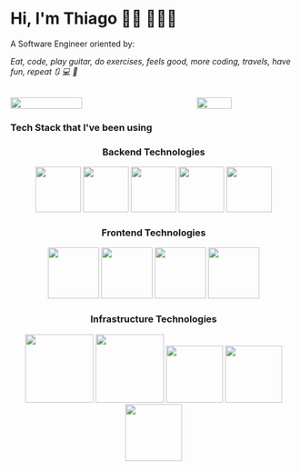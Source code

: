 # Hi, I'm Thiago 👋🏼 🧑🏽‍💻

A Software Engineer oriented by:
<p><cite>Eat, code, play guitar, do exercises, feels good, more coding, travels, have fun, repeat 🔃 💻 🎸</cite></p>

</br>

<div style="display: flex; justify-content: space-between; align-items: center;">
  <img align="center"
       src="https://github-readme-stats.vercel.app/api?username=tomrlh&hide=stars,issues&count_private=true&theme=aura_dark&show_icons=true" 
       width="50%"
  />

  <img align="center" src="https://github-readme-stats.vercel.app/api/top-langs/?username=tomrlh&layout=compact&theme=aura_dark&show_icons=true" width="35%" />
</div>

<h3>Tech Stack that I've been using</h3>

<div align="center">
  <h3>Backend Technologies</h3>
</div>
<div align="center">
  <img src="https://cdn.jsdelivr.net/gh/devicons/devicon/icons/java/java-original-wordmark.svg" width="80px" />
  <img src="https://cdn.jsdelivr.net/gh/devicons/devicon/icons/javascript/javascript-original.svg" width="80px" />
  <img src="https://cdn.jsdelivr.net/gh/devicons/devicon/icons/spring/spring-original-wordmark.svg" width="80px" />
  <img src="https://cdn.jsdelivr.net/gh/devicons/devicon/icons/adonisjs/adonisjs-original-wordmark.svg" width="80px" />
  <img src="https://cdn.jsdelivr.net/gh/devicons/devicon/icons/laravel/laravel-plain.svg" width="80px" />
</div>

<div align="center">
  <h3>Frontend Technologies</h3>
</div>
<div align="center">
  <img src="https://cdn.jsdelivr.net/gh/devicons/devicon/icons/react/react-original-wordmark.svg" width="90px" />
  <img src="https://cdn.jsdelivr.net/gh/devicons/devicon/icons/vuejs/vuejs-original.svg" width="90px" />
  <img src="https://cdn.jsdelivr.net/gh/devicons/devicon/icons/html5/html5-original.svg" width="90px" />
  <img src="https://cdn.jsdelivr.net/gh/devicons/devicon/icons/css3/css3-original.svg" width="90px" />
</div>

<div align="center">
  <h3>Infrastructure Technologies</h3>
</div>
<div align="center">
  <img src="https://cdn.jsdelivr.net/gh/devicons/devicon/icons/amazonwebservices/amazonwebservices-original-wordmark.svg" width="120px" />
  <img src="https://cdn.jsdelivr.net/gh/devicons/devicon/icons/googlecloud/googlecloud-original-wordmark.svg" width="120px" />
  <img src="https://cdn.jsdelivr.net/gh/devicons/devicon/icons/tomcat/tomcat-original-wordmark.svg" width="100px" />
  <img src="https://cdn.jsdelivr.net/gh/devicons/devicon/icons/nginx/nginx-original.svg" width="100px" />
  <img src="https://cdn.jsdelivr.net/gh/devicons/devicon/icons/apache/apache-original-wordmark.svg" width="100px" />
</div>
